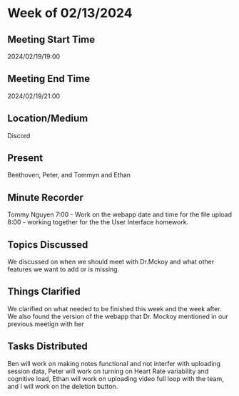 # Week of 02/13/2024
## Meeting Start Time
2024/02/19/19:00
## Meeting End Time
2024/02/19/21:00
## Location/Medium
Discord
## Present
Beethoven, Peter, and Tommyn and Ethan
## Minute Recorder
Tommy Nguyen
7:00 - Work on the webapp date and time for the file upload
8:00 - working together for the the User Interface homework. 
## Topics Discussed
We discussed on when we should meet with Dr.Mckoy and what other features we want to add or is missing.
## Things Clarified
We clarified on what needed to be finished this week and the week after. We also found the version of the webapp that Dr. Mockoy mentioned in our previous meetign with her 
## Tasks Distributed
Ben will work on making notes functional and not interfer with uploading session data, Peter will work on turning on Heart Rate variability and cognitive load, Ethan will work on uploading video full loop with the team, and I will work on the deletion button.
